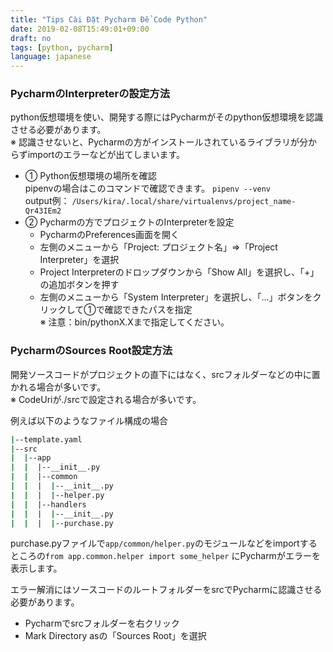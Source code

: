 ```yaml
---
title: "Tips Cài Đặt Pycharm Để Code Python"
date: 2019-02-08T15:49:01+09:00
draft: no
tags: [python, pycharm]
language: japanese
---
```


### PycharmのInterpreterの設定方法
python仮想環境を使い、開発する際にはPycharmがそのpython仮想環境を認識させる必要があります。  
※ 認識させないと、Pycharmの方がインストールされているライブラリが分からずimportのエラーなどが出てしまいます。  

- ① Python仮想環境の場所を確認    
  pipenvの場合はこのコマンドで確認できます。 `pipenv --venv`  
  output例： `/Users/kira/.local/share/virtualenvs/project_name-Qr43IEm2`  
- ② Pycharmの方でプロジェクトのInterpreterを設定  
  * PycharmのPreferences画面を開く  
  * 左側のメニューから「Project: プロジェクト名」=>「Project Interpreter」を選択  
  * Project Interpreterのドロップダウンから「Show All」を選択し、「+」の追加ボタンを押す  
  * 左側のメニューから「System Interpreter」を選択し、「...」ボタンをクリックして①で確認できたパスを指定  
  ※ 注意：bin/pythonX.Xまで指定してください。

### PycharmのSources Root設定方法
開発ソースコードがプロジェクトの直下にはなく、srcフォルダーなどの中に置かれる場合が多いです。  
※ CodeUriが./srcで設定される場合が多いです。 

例えば以下のようなファイル構成の場合
```bash
|--template.yaml
|--src
|  |--app
|  |  |--__init__.py
|  |  |--common
|  |  |  |--__init__.py
|  |  |  |--helper.py
|  |  |--handlers
|  |  |  |--__init__.py
|  |  |  |--purchase.py
```
purchase.pyファイルで`app/common/helper.py`のモジュールなどをimportするところの`from app.common.helper import some_helper`
にPycharmがエラーを表示します。  

エラー解消にはソースコードのルートフォルダーをsrcでPycharmに認識させる必要があります。
- Pycharmでsrcフォルダーを右クリック
- Mark Directory asの「Sources Root」を選択

